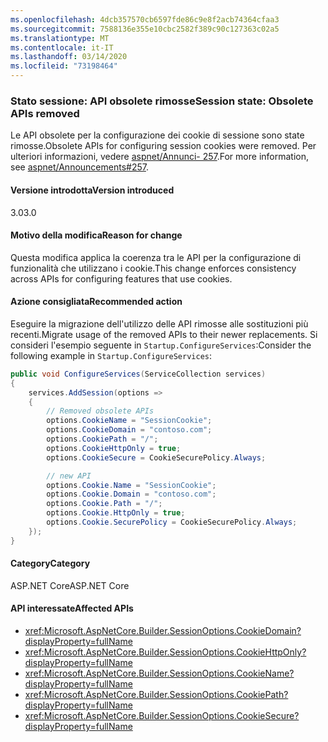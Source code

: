 ```yaml
---
ms.openlocfilehash: 4dcb357570cb6597fde86c9e8f2acb74364cfaa3
ms.sourcegitcommit: 7588136e355e10cbc2582f389c90c127363c02a5
ms.translationtype: MT
ms.contentlocale: it-IT
ms.lasthandoff: 03/14/2020
ms.locfileid: "73198464"
---
```

### <a name="session-state-obsolete-apis-removed"></a><span data-ttu-id="c3ad9-101">Stato sessione: API obsolete rimosse</span><span class="sxs-lookup"><span data-stu-id="c3ad9-101">Session state: Obsolete APIs removed</span></span>

<span data-ttu-id="c3ad9-102">Le API obsolete per la configurazione dei cookie di sessione sono state rimosse.</span><span class="sxs-lookup"><span data-stu-id="c3ad9-102">Obsolete APIs for configuring session cookies were removed.</span></span> <span data-ttu-id="c3ad9-103">Per ulteriori informazioni, vedere [aspnet/Annunci- 257](https://github.com/aspnet/Announcements/issues/257).</span><span class="sxs-lookup"><span data-stu-id="c3ad9-103">For more information, see [aspnet/Announcements#257](https://github.com/aspnet/Announcements/issues/257).</span></span>

#### <a name="version-introduced"></a><span data-ttu-id="c3ad9-104">Versione introdotta</span><span class="sxs-lookup"><span data-stu-id="c3ad9-104">Version introduced</span></span>

<span data-ttu-id="c3ad9-105">3.0</span><span class="sxs-lookup"><span data-stu-id="c3ad9-105">3.0</span></span>

#### <a name="reason-for-change"></a><span data-ttu-id="c3ad9-106">Motivo della modifica</span><span class="sxs-lookup"><span data-stu-id="c3ad9-106">Reason for change</span></span>

<span data-ttu-id="c3ad9-107">Questa modifica applica la coerenza tra le API per la configurazione di funzionalità che utilizzano i cookie.</span><span class="sxs-lookup"><span data-stu-id="c3ad9-107">This change enforces consistency across APIs for configuring features that use cookies.</span></span>

#### <a name="recommended-action"></a><span data-ttu-id="c3ad9-108">Azione consigliata</span><span class="sxs-lookup"><span data-stu-id="c3ad9-108">Recommended action</span></span>

<span data-ttu-id="c3ad9-109">Eseguire la migrazione dell'utilizzo delle API rimosse alle sostituzioni più recenti.</span><span class="sxs-lookup"><span data-stu-id="c3ad9-109">Migrate usage of the removed APIs to their newer replacements.</span></span> <span data-ttu-id="c3ad9-110">Si consideri l'esempio seguente in `Startup.ConfigureServices`:</span><span class="sxs-lookup"><span data-stu-id="c3ad9-110">Consider the following example in `Startup.ConfigureServices`:</span></span>

```csharp
public void ConfigureServices(ServiceCollection services)
{
    services.AddSession(options =>
    {
        // Removed obsolete APIs
        options.CookieName = "SessionCookie";
        options.CookieDomain = "contoso.com";
        options.CookiePath = "/";
        options.CookieHttpOnly = true;
        options.CookieSecure = CookieSecurePolicy.Always;

        // new API
        options.Cookie.Name = "SessionCookie";
        options.Cookie.Domain = "contoso.com";
        options.Cookie.Path = "/";
        options.Cookie.HttpOnly = true;
        options.Cookie.SecurePolicy = CookieSecurePolicy.Always;
    });
}
```

#### <a name="category"></a><span data-ttu-id="c3ad9-111">Category</span><span class="sxs-lookup"><span data-stu-id="c3ad9-111">Category</span></span>

<span data-ttu-id="c3ad9-112">ASP.NET Core</span><span class="sxs-lookup"><span data-stu-id="c3ad9-112">ASP.NET Core</span></span>

#### <a name="affected-apis"></a><span data-ttu-id="c3ad9-113">API interessate</span><span class="sxs-lookup"><span data-stu-id="c3ad9-113">Affected APIs</span></span>

- <xref:Microsoft.AspNetCore.Builder.SessionOptions.CookieDomain?displayProperty=fullName>
- <xref:Microsoft.AspNetCore.Builder.SessionOptions.CookieHttpOnly?displayProperty=fullName>
- <xref:Microsoft.AspNetCore.Builder.SessionOptions.CookieName?displayProperty=fullName>
- <xref:Microsoft.AspNetCore.Builder.SessionOptions.CookiePath?displayProperty=fullName>
- <xref:Microsoft.AspNetCore.Builder.SessionOptions.CookieSecure?displayProperty=fullName>

<!-- 

#### Affected APIs

- `P:Microsoft.AspNetCore.Builder.SessionOptions.CookieDomain`
- `P:Microsoft.AspNetCore.Builder.SessionOptions.CookieHttpOnly`
- `P:Microsoft.AspNetCore.Builder.SessionOptions.CookieName`
- `P:Microsoft.AspNetCore.Builder.SessionOptions.CookiePath`
- `P:Microsoft.AspNetCore.Builder.SessionOptions.CookieSecure`

-->
